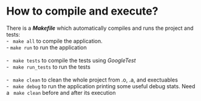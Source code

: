 # How to compile and execute?
   There is a ***Makefile*** which automatically compiles and runs the project and tests:<br/>
     - ``` make all``` to compile the application.<br/>
     - ``` make run ``` to run the application<br/><br/>
     - ``` make tests``` to compile the tests using *GoogleTest*<br/>
     - ``` make run_tests``` to run the tests<br/><br/>
     - ``` make clean``` to clean the whole project from .o, .a, and exectuables<br/>
     - ``` make debug``` to run the application printing some useful debug stats. Need a ``` make clean``` before and after its execution <br/>
     
